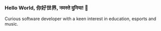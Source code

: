 ### Hello World, 你好世界, नमस्ते दुनिया! 👋
Curious software developer with a keen interest in education, esports and music.
